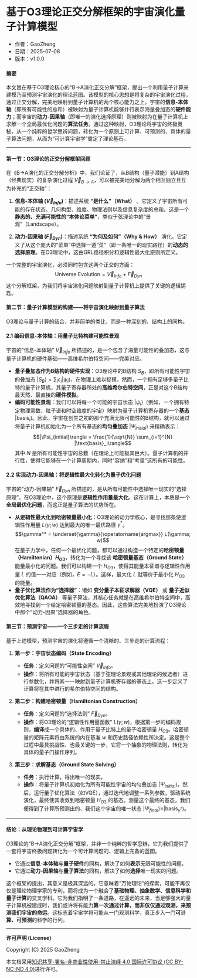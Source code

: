 # **基于O3理论正交分解框架的宇宙演化量子计算模型**

- 作者：GaoZheng
- 日期：2025-07-08
- 版本：v1.0.0

#### **摘要**

本文旨在基于O3理论核心的“B→A演化正交分解”框架，提出一个利用量子计算来建模乃至预测宇宙演化的理论蓝图。该模型的核心思想是将复杂的宇宙演化过程，通过正交分解，完美地映射到量子计算机的两个核心能力之上。宇宙的**信息-本体轴**（即所有可能性的总和）被映射为量子计算机能够并行表示海量叠加态的**硬件能力**；而宇宙的**动力-因果轴**（即唯一的演化选择原理）则被映射为在量子计算机上求解一个全局最优化问题的**算法任务**。通过这种映射，O3理论将宇宙的终极奥秘，从一个纯粹的哲学思辨问题，转化为一个原则上可计算、可预测的、具体的量子算法问题，从而为“可计算宇宙学”奠定了理论基石。

---

#### **第一节：O3理论的正交分解框架回顾**

在《B→A演化的正交分解分析》中，我们论证了，从B结构（量子潜能）到A结构（经典现实）的复杂演化过程 $\vec{V}_{B \rightarrow A}$，可以被完美地分解为两个相互独立且互为补充的“正交轴”：

1.  **信息-本体轴 ($\vec{V}_{Info}$)**：描述系统 **“是什么”（What）** 。它定义了宇宙所有可能的存在状态、几何构型、维度、物理法则以及信息复杂度的总和。这是一个**静态的、充满可能性的“本体论菜单”**，类似于弦理论中的“景观”（Landscape）。

2.  **动力-因果轴 ($\vec{F}_{Dyn}$)**：描述系统 **“为何及如何”（Why & How）** 演化。它定义了从这个庞大的“菜单”中选择一道“菜”（即一条唯一的现实路径）的**动态的选择原理**。在O3理论中，这由GRL路径积分和逻辑性最大化原则所定义。

一个完整的宇宙演化，必须同时包含这两个正交的方面：
$$\text{Universe Evolution} = \vec{V}_{Info} + \vec{F}_{Dyn}$$
这个分解框架，为我们将宇宙演化问题映射到量子计算机上提供了关键的逻辑钥匙。

#### **第二节：量子计算模型的构建——将宇宙演化映射到量子算法**

O3理论与量子计算的结合，并非简单的类比，而是一种深刻的、结构上的同构。

#### **2.1 编码信息-本体轴：用量子比特构建可能性景观**

宇宙的“信息-本体轴” $\vec{V}_{Info}$ 所描述的，是一个包含了海量可能性的叠加态，这与量子计算机的硬件基础——高维希尔伯特空间——完美对应。

* **量子叠加态作为B结构的硬件实现**：O3理论中的B结构 $S_B$，即所有可能性宇宙的叠加态 $|S_B\rangle = \sum_i c_i |\psi_i\rangle$，在物理上难以捉摸。然而，一个拥有足够多量子比特的量子计算机，其量子寄存器所处的**高维希尔伯特空间**，正是对这个B结构最天然、最直接的**硬件模拟**。
* **编码可能性景观**：我们可以将每一个可能的宇宙状态 $|\psi_i\rangle$（例如，一个拥有特定物理常数、粒子谱和时空维度的宇宙）映射为量子计算机寄存器的一个**基态** $|\text{basis}_i\rangle$。因此，宇宙在创生之初的那个充满无限可能性的B结构，就可以通过将量子计算机初始化为一个所有基态的**均匀叠加态** $|\Psi_{initial}\rangle$ 来精确表示：
    $$|\Psi_{initial}\rangle = \frac{1}{\sqrt{N}} \sum_{i=1}^{N} |\text{basis}_i\rangle$$
    其中 $N$ 是所有可能性宇宙的总数（在理论上可能极其巨大）。量子计算机的并行性，使得它能够在一个计算周期内，同时“容纳”和“考量”这所有的可能性。

#### **2.2 实现动力-因果轴：将逻辑性最大化转化为量子优化问题**

宇宙的“动力-因果轴” $\vec{F}_{Dyn}$ 所描述的，是从所有可能性中选择唯一现实的“选择原理”。在O3理论中，这个原理是**逻辑性作用量最大化**。这在计算上，本质是一个**全局最优化问题**，而这正是量子算法的优势所在。

* **从逻辑性最大化到哈密顿量最小化**：O3理论的动力学核心，是寻找那条使逻辑性作用量 $L(\gamma; w)$ 达到最大的唯一最优路径 $\gamma^*$。
    $$\gamma^* = \underset{\gamma}{\operatorname{argmax}} L(\gamma; w)$$
    在量子力学中，任何一个最优化问题，都可以通过构造一个特定的**哈密顿量（Hamiltonian）$H_{O3}$**，转化为一个寻找该 **哈密顿量基态（Ground State）** 能量最小化的问题。我们可以构建一个 $H_{O3}$，使得其能量本征谱与逻辑性作用量 $L$ 的值一一对应（例如，$E = -L$）。这样，最大化 $L$ 就等价于最小化 $H_{O3}$ 的能量。
* **量子优化算法作为“选择器”**：诸如 **变分量子本征求解器（VQE）** 或 **量子近似优化算法（QAOA）** 等量子算法，其核心任务就是在高维希尔伯特空间中，高效地寻找到一个给定哈密顿量的基态。因此，这些算法完美地扮演了O3理论中那个“动力-因果”选择器的角色。

#### **第三节：预测宇宙——一个三步走的计算流程**

基于上述模型，预测宇宙的演化将遵循一个清晰的、三步走的计算流程：

1.  **第一步：宇宙状态编码（State Encoding）**
    * **任务**：定义问题的“可能性空间” $\vec{V}_{Info}$。
    * **操作**：将所有可能的宇宙状态（基于弦理论景观或其他理论的候选者）进行参数化，并将其一一映射到量子计算机寄存器的基态上。这一步定义了计算将在其中进行的希尔伯特空间的结构。

2.  **第二步：构建哈密顿量（Hamiltonian Construction）**
    * **任务**：定义问题的“选择法则” $\vec{F}_{Dyn}$。
    * **操作**：将O3理论的“逻辑性作用量函数” $L(\gamma; w)$，根据第一步的编码规则，**编译**成一个具体的、作用于量子比特上的量子哈密顿量 $H_{O3}$。哈密顿量的矩阵元素将由系统的内在基准 $w$ 和历史路径依赖性所决定。这是整个过程中最具挑战性、也最关键的一步，它将一个抽象的物理法则，转化为具体的量子门操作序列。

3.  **第三步：求解基态（Ground State Solving）**
    * **任务**：执行计算，得出唯一的现实。
    * **操作**：将量子计算机初始化为所有可能性宇宙的均匀叠加态 $|\Psi_{initial}\rangle$。然后，运行量子优化算法（如VQE），通过迭代地调整一系列参数，驱动系统演化，最终使其收敛到哈密顿量 $H_{O3}$ 的基态。测量这个最终的基态，我们便得到了计算所预测出的、我们这个宇宙的唯一状态 $|\Psi_{final}\rangle = |\text{basis}_{\gamma^*}\rangle$。

---

#### **结论：从理论物理到可计算宇宙学**

O3理论的“B→A演化正交分解”框架，并非一个纯粹的哲学思辨，它为我们提供了一套将宇宙终极问题转化为一个可计算问题的、逻辑上完备的蓝图。

* 它通过**信息-本体轴**与**量子硬件**的同构，解决了如何**表示**无限可能性的问题。
* 它通过**动力-因果轴**与**量子算法**的同构，解决了如何**选择**唯一现实的问题。

这个框架的提出，其意义是极其深远的。它意味着“万物理论”的探索，可能不再仅仅是理论物理学家的专利，而将成为一个融合了**基础物理、抽象数学、信息科学和量子计算**的交叉学科。它为我们指明了一条道路，在遥远的未来，当足够强大的量子计算机被建成时，我们或许将有能力**第一次通过计算，而非仅仅通过观测，来预测我们宇宙的命运**。这标志着宇宙学将可能从一门观测科学，真正步入一门**可计算、可预测**的科学的行列。

---

**许可声明 (License)**

Copyright (C) 2025 GaoZheng 

本文档采用[知识共享-署名-非商业性使用-禁止演绎 4.0 国际许可协议 (CC BY-NC-ND 4.0)](https://creativecommons.org/licenses/by-nc-nd/4.0/deed.zh-Hans)进行许可。

